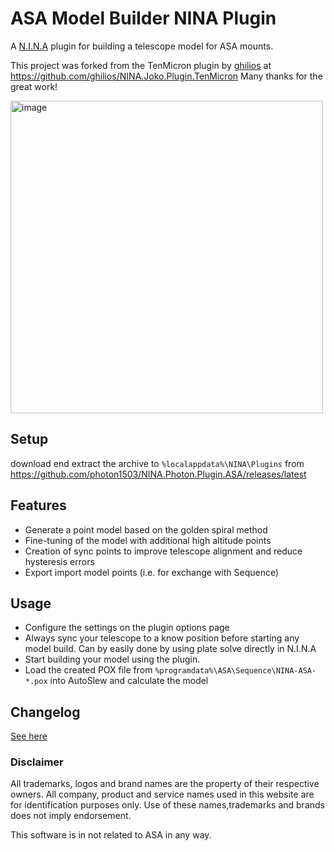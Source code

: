 # ASA Model Builder NINA Plugin

A [N.I.N.A](https://nighttime-imaging.eu/) plugin for building a telescope model for ASA mounts.

This project was forked from the TenMicron plugin by [ghilios](https://github.com/ghilios) at https://github.com/ghilios/NINA.Joko.Plugin.TenMicron
Many thanks for the great work!

<img width="500" alt="image" src="https://github.com/photon1503/NINA.Photon.Plugin.ASA/assets/14548927/5b8b6940-2fb1-4c91-9dcc-ca5618206fa0">

## Setup

download end extract the archive to `%localappdata%\NINA\Plugins` from https://github.com/photon1503/NINA.Photon.Plugin.ASA/releases/latest

## Features

- Generate a point model based on the golden spiral method
- Fine-tuning of the model with additional high altitude points
- Creation of sync points to improve telescope alignment and reduce hysteresis errors
- Export import model points (i.e. for exchange with Sequence)

## Usage

- Configure the settings on the plugin options page
- Always sync your telescope to a know position before starting any model build. Can by easily done by using plate solve directly in N.I.N.A
- Start building your model using the plugin.
- Load the created POX file from `%programdata%\ASA\Sequence\NINA-ASA-*.pox` into AutoSlew and calculate the model

## Changelog
[See here](https://github.com/photon1503/NINA.Photon.Plugin.ASA/blob/master/CHANGELOG.md)

### Disclaimer

All trademarks, logos and brand names are the property of their respective owners. All company, product and service names used in this website are for identification purposes only. Use of these names,trademarks and brands does not imply endorsement.

This software is in not related to ASA in any way.
